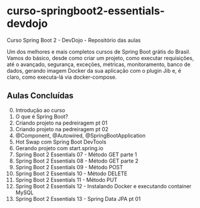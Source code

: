 # curso-springboot2-essentials-devdojo
Curso Spring Boot 2 - DevDojo - Repositório das aulas

Um dos melhores e mais completos cursos de Spring Boot grátis do Brasil. Vamos do básico, 
desde como criar um projeto, como executar requisições, até o avançado, segurança, exceções, 
métricas, monitoramento, banco de dados, gerando imagem Docker da sua aplicação com o plugin Jib e, 
é claro, como executa-lá via docker-compose.

## Aulas Concluídas

0. Introdução ao curso
1. O que é Spring Boot?
2. Criando projeto na pedreiragem pt 01
3. Criando projeto na pedreiragem pt 02
4. @Component, @Autowired, @SpringBootApplication
5. Hot Swap com Spring Boot DevTools
6. Gerando projeto com start.spring.io
7. Spring Boot 2 Essentials 07 - Método GET parte 1
8. Spring Boot 2 Essentials 08 - Método GET parte 2
9. Spring Boot 2 Essentials 09 - Método POST
10. Spring Boot 2 Essentials 10 - Método DELETE
11. Spring Boot 2 Essentials 11 - Método PUT
12. Spring Boot 2 Essentials 12 - Instalando Docker e executando container MySQL
13. Spring Boot 2 Essentials 13 - Spring Data JPA pt 01